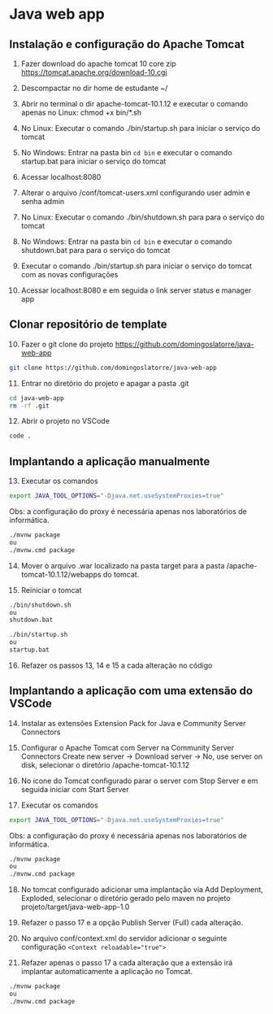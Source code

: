 # Java web app

## Instalação e configuração do Apache Tomcat

1. Fazer download do apache tomcat 10 core zip
https://tomcat.apache.org/download-10.cgi

2. Descompactar no dir home de estudante ~/

3. Abrir no terminal o dir apache-tomcat-10.1.12 e executar o comando apenas no Linux: chmod +x bin/*.sh

4. No Linux: Executar o comando ./bin/startup.sh para iniciar o serviço do tomcat
5. No Windows: Entrar na pasta bin `cd bin` e executar o comando startup.bat para iniciar o serviço do tomcat

5. Acessar localhost:8080

6. Alterar o arquivo /conf/tomcat-users.xml configurando user admin e senha admin
<user username="admin" password="admin" roles="manager-gui"/>

7. No Linux: Executar o comando ./bin/shutdown.sh para para o serviço do tomcat
8. No Windows: Entrar na pasta bin `cd bin` e executar o comando shutdown.bat para para o serviço do tomcat

9. Executar o comando ./bin/startup.sh para iniciar o serviço do tomcat com as novas configurações

10. Acessar localhost:8080 e em seguida o link server status e manager app

## Clonar repositório de template

10. Fazer o git clone do projeto https://github.com/domingoslatorre/java-web-app

```bash
git clone https://github.com/domingoslatorre/java-web-app
```

11. Entrar no diretório do projeto e apagar a pasta .git
```bash
cd java-web-app
rm -rf .git
```
12. Abrir o projeto no VSCode
```bash
code .
```

## Implantando a aplicação manualmente

13. Executar os comandos
```bash 
export JAVA_TOOL_OPTIONS="-Djava.net.useSystemProxies=true" 
```
Obs: a configuração do proxy é necessária apenas nos laboratórios de informática.

```bash
./mvnw package
ou
./mvnw.cmd package
```

14. Mover o arquivo .war localizado na pasta target para a pasta /apache-tomcat-10.1.12/webapps do tomcat. 

15. Reiniciar o tomcat 
```bash
./bin/shutdown.sh
ou
shutdown.bat
```
```bash
./bin/startup.sh
ou
startup.bat
```

16. Refazer os passos 13, 14 e 15 a cada alteração no código

## Implantando a aplicação com uma extensão do VSCode

14. Instalar as extensões Extension Pack for Java e Community Server Connectors

15. Configurar o Apache Tomcat com Server na Community Server Connectors
Create new server -> Download server -> No, use server on disk, selecionar o diretório /apache-tomcat-10.1.12

16. No icone do Tomcat configurado parar o server com Stop Server e em seguida iniciar com Start Server

17. Executar os comandos
```bash 
export JAVA_TOOL_OPTIONS="-Djava.net.useSystemProxies=true" 
```
Obs: a configuração do proxy é necessária apenas nos laboratórios de informática.

```bash
./mvnw package
ou
./mvnw.cmd package
```

18. No tomcat configurado adicionar uma implantação via Add Deployment, Exploded, selecionar o diretório gerado pelo maven no projeto projeto/target/java-web-app-1.0

19. Refazer o passo 17 e a opção Publish Server (Full) cada alteração.

20. No arquivo conf/context.xml do servidor adicionar o seguinte configuração `<Context reloadable="true">`

21. Refazer apenas o passo 17 a cada alteração que a extensão irá implantar automaticamente a aplicação no Tomcat.

```bash
./mvnw package
ou
./mvnw.cmd package
```

